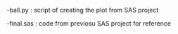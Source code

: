 
-ball.py : script of creating the plot from SAS project

-final.sas : code from previosu SAS project for reference 

<!-- -_pycache_ : ignore (created by default running code) -->

